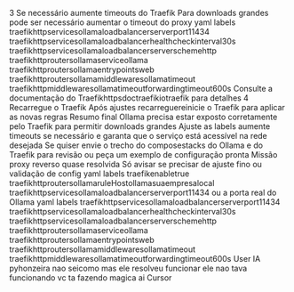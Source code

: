 3 Se necessário aumente timeouts do Traefik
 Para downloads grandes pode ser necessário aumentar o timeout do proxy
yaml
labels
 traefikhttpservicesollamaloadbalancerserverport11434
 traefikhttpservicesollamaloadbalancerhealthcheckinterval30s
 traefikhttpservicesollamaloadbalancerserverschemehttp
 traefikhttproutersollamaserviceollama
 traefikhttproutersollamaentrypointsweb
 traefikhttproutersollamamiddlewaresollamatimeout
 traefikhttpmiddlewaresollamatimeoutforwardingtimeout600s
 Consulte a documentação do Traefikhttpsdoctraefikiotraefik para detalhes
4 Recarregue o Traefik
 Após ajustes recarreguereinicie o Traefik para aplicar as novas regras
Resumo final
Ollama precisa estar exposto corretamente pelo Traefik para permitir downloads grandes
Ajuste as labels aumente timeouts se necessário e garanta que o serviço está acessível na rede desejada
Se quiser envie o trecho do composestacks do Ollama e do Traefik para revisão ou peça um exemplo de configuração pronta
Missão proxy reverso quase resolvida
Só avisar se precisar de ajuste fino ou validação de config
yaml
labels
 traefikenabletrue
 traefikhttproutersollamaruleHostollamasuaempresalocal
 traefikhttpservicesollamaloadbalancerserverport11434  ou a porta real do Ollama
yaml
labels
 traefikhttpservicesollamaloadbalancerserverport11434
 traefikhttpservicesollamaloadbalancerhealthcheckinterval30s
 traefikhttpservicesollamaloadbalancerserverschemehttp
 traefikhttproutersollamaserviceollama
 traefikhttproutersollamaentrypointsweb
 traefikhttproutersollamamiddlewaresollamatimeout
 traefikhttpmiddlewaresollamatimeoutforwardingtimeout600s
User
IA pyhonzeira nao seicomo mas ele resolveu funcionar ele nao tava funcionando vc ta fazendo magica ai
Cursor